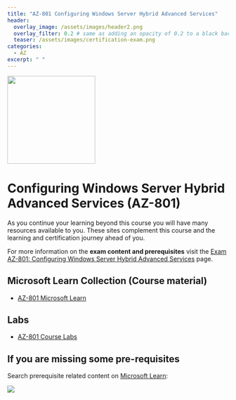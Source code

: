 ```yaml
---
title: "AZ-801 Configuring Windows Server Hybrid Advanced Services"
header:
  overlay_image: /assets/images/header2.png
  overlay_filter: 0.2 # same as adding an opacity of 0.2 to a black background
  teaser: /assets/images/certification-exam.png
categories:
  - AZ
excerpt: " "
---
```

<img src="../../assets/images/certification-exam.png" width="200" height="200">

# Configuring Windows Server Hybrid Advanced Services (AZ-801)

As you continue your learning beyond this course you will have many resources available to you. These sites complement this course and the learning and certification journey ahead of you.

For more information on the **exam content and prerequisites** visit the [Exam AZ-801: Configuring Windows Server Hybrid Advanced Services](https://learn.microsoft.com/en-us/certifications/exams/az-801) page.

## Microsoft Learn Collection (Course material)
- [AZ-801 Microsoft Learn](https://aka.ms/courseAZ-801)

## Labs
- [AZ-801 Course Labs](https://microsoftlearning.github.io/AZ-801-Configuring-Windows-Server-Hybrid-Advanced-Services/)

## If you are missing some pre-requisites
Search prerequisite related content on [Microsoft Learn](https://learn.microsoft.com/en-us/training/browse/):

<img src="../../assets/images/learn-search.png">